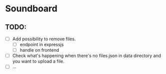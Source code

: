 # Soundboard

## TODO: 
- [ ] Add possibility to remove files.
  -  [ ] endpoint in expressjs
  - [ ] handle on frontend
- [ ] Check what's happening when there's no files.json in data directory and you want to upload a file.
- [ ] ...
